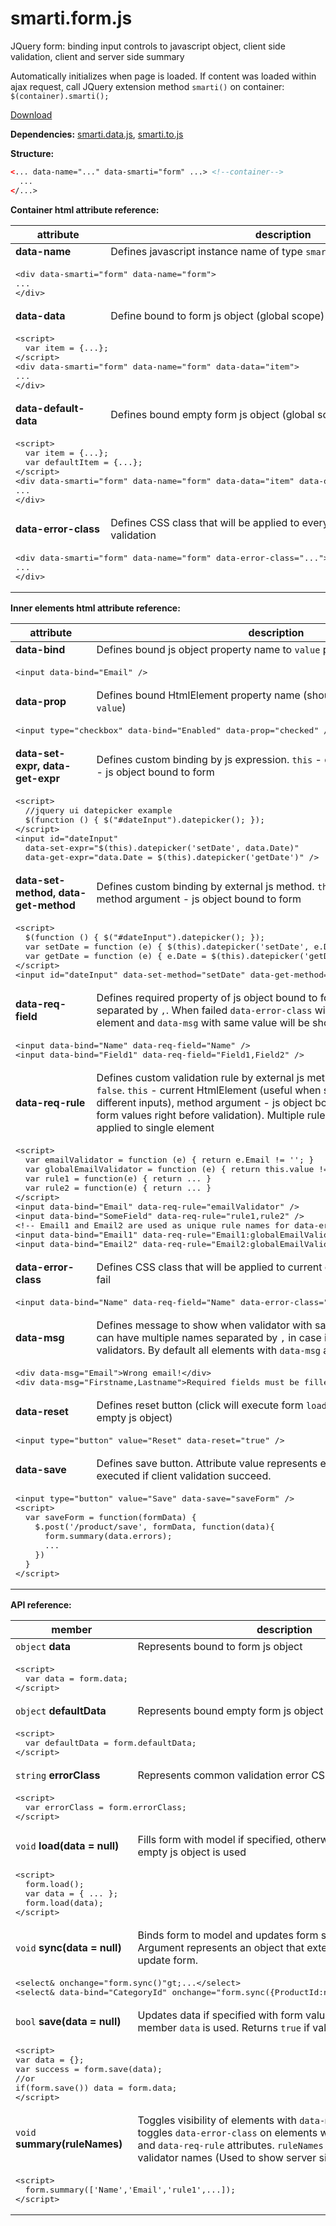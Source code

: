 # smarti.form.js

JQuery form: binding input controls to javascript object, client side validation, client and server side summary

Automatically initializes when page is loaded. If content was loaded within ajax request, call JQuery extension method `smarti()` on container: `$(container).smarti();`

[Download](https://raw.githubusercontent.com/onitecsoft/smarti.form.js/master/src/smarti.form.js)

<b>Dependencies:</b> [smarti.data.js](https://github.com/onitecsoft/smarti.data.js), [smarti.to.js](https://github.com/onitecsoft/smarti.to.js)

<b>Structure:</b>
```html
<... data-name="..." data-smarti="form" ...> <!--container-->
  ...
</...>
```
<b>Container html attribute reference:</b>

<table>
  <thead>
    <tr>
      <th>attribute</th>
      <th>description</th>
    </tr>
  </thead>
  <tr>
    <td><b>data-name</b></td>
    <td>Defines javascript instance name of type <code>smarti.form</code></td>
  </tr>
  <tr>
    <td colspan="2">
<pre lang="html">
&lt;div data-smarti="form" data-name="form"&gt;
...
&lt;/div&gt;
</pre>
    </td>
  </tr>
  <tr>
    <td><b>data-data</b></td>
    <td>Define bound to form js object (global scope)</td>
  </tr>
  <tr>
    <td colspan="2">
<pre lang="html">
&lt;script&gt;
  var item = {...};
&lt;/script&gt;
&lt;div data-smarti="form" data-name="form" data-data="item"&gt;
...
&lt;/div&gt;
</pre>
    </td>
  </tr>
  <tr>
    <td><b>data-default-data</b></td>
    <td>Defines bound empty form js object (global scope)</td>
  </tr>
  <tr>
    <td colspan="2">
<pre lang="html">
&lt;script&gt;
  var item = {...};
  var defaultItem = {...};
&lt;/script&gt;
&lt;div data-smarti="form" data-name="form" data-data="item" data-default-data="defaultItem"&gt;
...
&lt;/div&gt;
</pre>
    </td>
  </tr>
  <tr>
    <td><b>data-error-class</b></td>
    <td>Defines CSS class that will be applied to every form element with failed validation</td>
  </tr>
  <tr>
    <td colspan="2">
<pre lang="html">
&lt;div data-smarti="form" data-name="form" data-error-class="..."&gt;
...
&lt;/div&gt;
</pre>
    </td>
  </tr>
</table>

<b>Inner elements html attribute reference:</b>

<table>
  <thead>
    <tr>
      <th>attribute</th>
      <th>description</th>
    </tr>
  </thead>
  <tr>
    <td><b>data-bind</b></td>
    <td>Defines bound js object property name to <code>value</code> property of HtmlElement</td>
  </tr>
  <tr>
    <td colspan="2">
<pre lang="html">
&lt;input data-bind="Email" /&gt;
</pre>
    </td>
  </tr>
  <tr>
    <td><b>data-prop</b></td>
    <td>Defines bound HtmlElement property name (should be set if it is other than <code>value</code>)</td>
  </tr>
  <tr>
    <td colspan="2">
<pre lang="html">
&lt;input type="checkbox" data-bind="Enabled" data-prop="checked" /&gt;
</pre>
    </td>
  </tr>
  <tr>
    <td><b>data-set-expr, data-get-expr</b></td>
    <td>Defines custom binding by js expression. <code>this</code> - current HtmlElement, <code>data</code> - js object bound to form</td>
  </tr>
  <tr>
    <td colspan="2">
<pre lang="html">
&lt;script&gt;
  //jquery ui datepicker example
  $(function () { $("#dateInput").datepicker(); });
&lt;/script&gt;
&lt;input id="dateInput"
  data-set-expr="$(this).datepicker('setDate', data.Date)"
  data-get-expr="data.Date = $(this).datepicker('getDate')" /&gt;
</pre>
    </td>
  </tr>
  <tr>
    <td><b>data-set-method, data-get-method</b></td>
    <td>Defines custom binding by external js method. <code>this</code> - current HtmlElement, method argument - js object bound to form</td>
  </tr>
  <tr>
    <td colspan="2">
<pre lang="html">
&lt;script&gt;
  $(function () { $("#dateInput").datepicker(); });
  var setDate = function (e) { $(this).datepicker('setDate', e.Date); }
  var getDate = function (e) { e.Date = $(this).datepicker('getDate'); }
&lt;/script&gt;
&lt;input id="dateInput" data-set-method="setDate" data-get-method="getDate" /&gt;
</pre>
    </td>
  </tr>
  <tr>
    <td><b>data-req-field</b></td>
    <td>Defines required property of js object bound to form. Can be multiple fields separated by <code>,</code>. When failed <code>data-error-class</code> will be applied to current element and <code>data-msg</code> with same value will be shown</td>
  </tr>
  <tr>
    <td colspan="2">
<pre lang="html">
&lt;input data-bind="Name" data-req-field="Name" /&gt;
&lt;input data-bind="Field1" data-req-field="Field1,Field2" /&gt;
</pre>
    </td>
  </tr>
  <tr>
    <td><b>data-req-rule</b></td>
    <td>Defines custom validation rule by external js method that returns <code>true</code> or <code>false</code>. <code>this</code> - current HtmlElement (useful when single rule applied for different inputs), method argument - js object bound to form (filled with form values right before validation). Multiple rules separated by <code>,</code> can be applied to single element</td>
  </tr>
  <tr>
    <td colspan="2">
<pre lang="html">
&lt;script&gt;
  var emailValidator = function (e) { return e.Email != ''; }
  var globalEmailValidator = function (e) { return this.value != ''; }
  var rule1 = function(e) { return ... }
  var rule2 = function(e) { return ... }
&lt;/script&gt;
&lt;input data-bind="Email" data-req-rule="emailValidator" /&gt;
&lt;input data-bind="SomeField" data-req-rule="rule1,rule2" /&gt;
&lt;!-- Email1 and Email2 are used as unique rule names for data-error-class and data-msg --&gt;
&lt;input data-bind="Email1" data-req-rule="Email1:globalEmailValidator" /&gt;
&lt;input data-bind="Email2" data-req-rule="Email2:globalEmailValidator" /&gt;
</pre>
    </td>
  </tr>
  <tr>
    <td><b>data-error-class</b></td>
    <td>Defines CSS class that will be applied to current element when validation fail</td>
  </tr>
  <tr>
    <td colspan="2">
<pre lang="html">
&lt;input data-bind="Name" data-req-field="Name" data-error-class="invalid2" /&gt;
</pre>
    </td>
  </tr>
  <tr>
    <td><b>data-msg</b></td>
    <td>Defines message to show when validator with same name will fail. Message can have multiple names separated by <code>,</code> in case if it belongs to multiple validators. By default all elements with <code>data-msg</code> attribute are hidden</td>
  </tr>
  <tr>
    <td colspan="2">
<pre lang="html">
&lt;div data-msg="Email"&gt;Wrong email!&lt;/div&gt;
&lt;div data-msg="Firstname,Lastname"&gt;Required fields must be filled!&lt;/div&gt;
</pre>
    </td>
  </tr>
  <tr>
    <td><b>data-reset</b></td>
    <td>Defines reset button (click will execute form <code>load</code> method with default or empty js object)</td>
  </tr>
  <tr>
    <td colspan="2">
<pre lang="html">
&lt;input type="button" value="Reset" data-reset="true" /&gt;
</pre>
    </td>
  </tr>
  <tr>
    <td><b>data-save</b></td>
    <td>Defines save button. Attribute value represents external method that will be executed if client validation succeed.</td>
  </tr>
  <tr>
    <td colspan="2">
<pre lang="html">
&lt;input type="button" value="Save" data-save="saveForm" /&gt;
&lt;script&gt;
  var saveForm = function(formData) {
    $.post('/product/save', formData, function(data){
      form.summary(data.errors);
      ...
    })
  }
&lt;/script&gt;
</pre>
    </td>
  </tr>
</table>

<b>API reference:</b>

<table>
  <thead>
    <tr>
      <th>member</th>
      <th>description</th>
    </tr>
  </thead>
  <tr>
    <td><code>object</code> <b>data</b></td>
    <td>Represents bound to form js object</td>
  </tr>
  <tr>
    <td colspan="2">
<pre lang="html">
&lt;script&gt;
  var data = form.data;
&lt;/script&gt;
</pre>
    </td>
  </tr>
  <tr>
    <td><code>object</code> <b>defaultData</b></td>
    <td>Represents bound empty form js object</td>
  </tr>
  <tr>
    <td colspan="2">
<pre lang="html">
&lt;script&gt;
  var defaultData = form.defaultData;
&lt;/script&gt;
</pre>
    </td>
  </tr>
  <tr>
    <td><code>string</code> <b>errorClass</b></td>
    <td>Represents common validation error CSS class</td>
  </tr>
  <tr>
    <td colspan="2">
<pre lang="html">
&lt;script&gt;
  var errorClass = form.errorClass;
&lt;/script&gt;
</pre>
    </td>
  </tr>
  <tr>
    <td><code>void</code> <b>load(data = null)</b></td>
    <td>Fills form with model if specified, otherwise <code>defaultData</code> or empty js object is used</td>
  </tr>
  <tr>
    <td colspan="2">
<pre lang="html">
&lt;script&gt;
  form.load();
  var data = { ... };
  form.load(data);
&lt;/script&gt;
</pre>
    </td>
  </tr>
  <tr>
    <td><code>void</code> <b>sync(data = null)</b></td>
    <td>Binds form to model and updates form state from model. Argument represents an object that extend model before update form.</td>
  </tr>
  <tr>
    <td colspan="2">
<pre lang="html">
&lt;select& onchange="form.sync()"gt;...&lt;/select&gt;
&lt;select& data-bind="CategoryId" onchange="form.sync({ProductId:null})"gt;...&lt;/select&gt;
</pre>
    </td>
  </tr>
  <tr>
    <td><code>bool</code> <b>save(data = null)</b></td>
    <td>Updates data if specified with form values, otherwise form member <code>data</code> is used. Returns <code>true</code> if validation succeeds</td>
  </tr>
  <tr>
    <td colspan="2">
<pre lang="html">
&lt;script&gt;
var data = {};
var success = form.save(data);
//or
if(form.save()) data = form.data;
&lt;/script&gt;
</pre>
    </td>
  </tr>
  <tr>
    <td><code>void</code> <b>summary(ruleNames)</b></td>
    <td>Toggles visibility of elements with <code>data-msg</code> attribute and toggles <code>data-error-class</code> on elements with <code>data-req-field</code> and <code>data-req-rule</code> attributes. <code>ruleNames</code> is an array of failed validator names (Used to show server side validation result)</td>
  </tr>
  <tr>
    <td colspan="2">
<pre lang="html">
&lt;script&gt;
  form.summary(['Name','Email','rule1',...]);
&lt;/script&gt;
</pre>
    </td>
  </tr>
</table>
